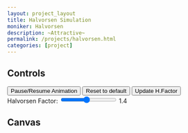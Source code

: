 ```yaml
---
layout: project_layout
title: Halvorsen Simulation
moniker: Halvorsen
description: ~Attractive~
permalink: /projects/halvorsen.html
categories: [project]
---
```


## Controls

<div class="slider-container">
<button id="pause-btn" class="control-btn">Pause/Resume Animation</button>
<button id="reset-a-btn" class="control-btn">Reset to default</button>
<button id="update-a-btn" class="control-btn">Update H.Factor</button>
</div>

<div class="slider-container">
<label for="a-slider">Halvorsen Factor: </label>
<input type="range" id="a-slider" class="slider" min="0" max="3" step="0.10" value="1.40">
<span id="a-value">1.4</span>
</div>

## Canvas

<script src="/assets/js/halvorsen.js"></script>
